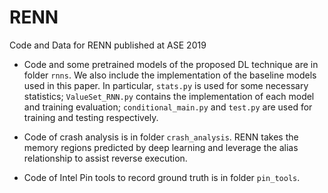 # RENN

Code and Data for RENN published at ASE 2019

- Code and some pretrained models of the proposed DL technique are in folder `rnns`. We also include the implementation of the baseline models used in this paper. In particular, `stats.py` is used for some necessary statistics; `ValueSet_RNN.py` contains the implementation of each model and training evaluation; `conditional_main.py` and `test.py` are used for training and testing respectively.

- Code of crash analysis is in folder `crash_analysis`. RENN takes the memory regions predicted by deep learning and leverage the alias relationship to assist reverse execution.

- Code of Intel Pin tools to record ground truth is in folder `pin_tools`.
